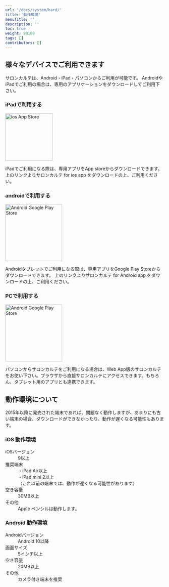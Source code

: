 ```yaml
---
url: '/docs/system/hard/'
title: '動作環境'
menuTitle: ''
description: ''
toc: true
weight: 90100
tags: []
contributors: []
---
```


## 様々なデバイスでご利用できます

サロンカルテは、Android・iPad・パソコンからご利用が可能です。
AndroidやiPadでご利用の場合は、専用のアプリケーションをダウンロードしてご利用下さい。

### iPadで利用する

<a href="https://itunes.apple.com/jp/app/%E3%82%B5%E3%83%AD%E3%83%B3%E3%82%AB%E3%83%AB%E3%83%86/id1463901419"><img loading="lazy" src="/images/apple.svg" width="109" height="40" style="width: 150px; height: auto" alt="ios App Store" /></a>

iPadでご利用になる際は、専用アプリをApp storeからダウンロードできます。
上のリンクよりサロンカルテ for ios app をダウンロードの上、ご利用ください。

### androidで利用する

<a href="https://play.google.com/store/apps/details?id=jp.sndbox.salonkarteapp"><img loading="lazy" src="/images/google-play-badge.png" width="646" height="192" style="width: 180px; height: auto" alt="Android Google Play Store" /></a>

Androidタブレットでご利用になる際は、専用アプリをGoogle Play Storeからダウンロードできます。
上のリンクよりサロンカルテ for Android app をダウンロードの上、ご利用ください。

### PCで利用する

<a href="https://karte.hotaka-g.com/"><img loading="lazy" src="/images/bnrSaloncarte.png" width="646" height="192" style="width: 180px; height: auto" alt="Android Google Play Store" /></a>

パソコンからサロンカルテをご利用になる場合は、Web App版のサロンカルテをお使い下さい。ブラウザから直接サロンカルテにアクセスできます。もちろん、タブレット用のアプリとも連携できます。

## 動作環境について

2015年以降に発売された端末であれば、問題なく動作しますが、あまりにも古い端末の場合、ダウンロードができなかったり、動作が遅くなる可能性もあります。

<h3>iOS 動作環境</h3>
<dl class="basic">
  <dt>iOSバージョン</dt>
  <dd>9以上</dd>

  <dt>推奨端末</dt>
  <dd>
    ・iPad Air以上<br>
    ・iPad mini 2以上<br>
    （これ以前の端末では、動作が遅くなる可能性があります）
  </dd>

  <dt>空き容量</dt>
  <dd>30MB以上</dd>

  <dt>その他</dt>
  <dd>Apple ペンシルは動作します。</dd>
</dl>

<h3>Android 動作環境</h3>
<dl class="basic">
  <dt>Androidバージョン</dt>
  <dd>Android 10以降</dd>

  <dt>画面サイズ</dt>
  <dd>5インチ以上</dd>

  <dt>空き容量</dt>
  <dd>20MB以上</dd>

  <dt>その他</dt>
  <dd>カメラ付き端末を推奨</dd>
</dl>
